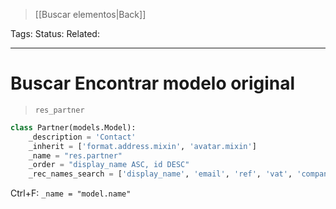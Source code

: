 > [[Buscar elementos|Back]]

Tags: 
Status: 
Related: 

___

# Buscar Encontrar modelo original

>`res_partner`

```python
class Partner(models.Model):  
    _description = 'Contact'  
    _inherit = ['format.address.mixin', 'avatar.mixin']  
    _name = "res.partner"  
    _order = "display_name ASC, id DESC"  
    _rec_names_search = ['display_name', 'email', 'ref', 'vat', 'company_registry']
```

Ctrl+F: `_name = "model.name"` 